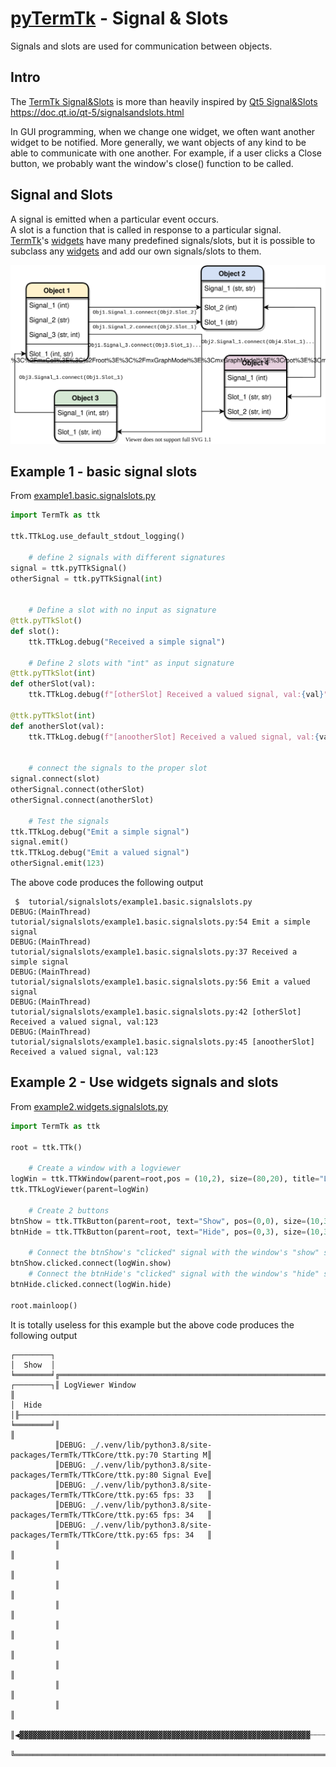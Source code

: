 # [pyTermTk](https://github.com/ceccopierangiolieugenio/pyTermTk) - Signal & Slots

Signals and slots are used for communication between objects.

## Intro
The [TermTk Signal&Slots](https://ceccopierangiolieugenio.github.io/pyTermTk/TTkCore/signal.html) is more than heavily inspired by [Qt5 Signal&Slots](https://www.riverbankcomputing.com/static/Docs/PyQt5/signals_slots.html)
https://doc.qt.io/qt-5/signalsandslots.html

In GUI programming, when we change one widget, we often want another widget to be notified. More generally, we want objects of any kind to be able to communicate with one another. For example, if a user clicks a Close button, we probably want the window's close() function to be called.

## Signal and Slots

A signal is emitted when a particular event occurs. <br/>
A slot is a function that is called in response to a particular signal. <br/>
[TermTk](https://github.com/ceccopierangiolieugenio/pyTermTk)'s [widgets](https://ceccopierangiolieugenio.github.io/pyTermTk/autogen.TermTk/TermTk.TTkWidgets.html) have many predefined signals/slots, but it is possible to subclass any [widgets](https://ceccopierangiolieugenio.github.io/pyTermTk/autogen.TermTk/TermTk.TTkWidgets.html) and add our own signals/slots to them.

![Signal/Slots](../docs/images/Signal.Slots.001.svg)

## Example 1 - basic signal slots
From [example1.basic.signalslots.py](signalslots/example1.basic.signalslots.py)
```python
import TermTk as ttk

ttk.TTkLog.use_default_stdout_logging()

    # define 2 signals with different signatures
signal = ttk.pyTTkSignal()
otherSignal = ttk.pyTTkSignal(int)


    # Define a slot with no input as signature
@ttk.pyTTkSlot()
def slot():
    ttk.TTkLog.debug("Received a simple signal")

    # Define 2 slots with "int" as input signature
@ttk.pyTTkSlot(int)
def otherSlot(val):
    ttk.TTkLog.debug(f"[otherSlot] Received a valued signal, val:{val}")

@ttk.pyTTkSlot(int)
def anotherSlot(val):
    ttk.TTkLog.debug(f"[anootherSlot] Received a valued signal, val:{val}")


    # connect the signals to the proper slot
signal.connect(slot)
otherSignal.connect(otherSlot)
otherSignal.connect(anotherSlot)

    # Test the signals
ttk.TTkLog.debug("Emit a simple signal")
signal.emit()
ttk.TTkLog.debug("Emit a valued signal")
otherSignal.emit(123)
```
The above code produces the following output

```text
 $  tutorial/signalslots/example1.basic.signalslots.py
DEBUG:(MainThread) tutorial/signalslots/example1.basic.signalslots.py:54 Emit a simple signal
DEBUG:(MainThread) tutorial/signalslots/example1.basic.signalslots.py:37 Received a simple signal
DEBUG:(MainThread) tutorial/signalslots/example1.basic.signalslots.py:56 Emit a valued signal
DEBUG:(MainThread) tutorial/signalslots/example1.basic.signalslots.py:42 [otherSlot] Received a valued signal, val:123
DEBUG:(MainThread) tutorial/signalslots/example1.basic.signalslots.py:45 [anootherSlot] Received a valued signal, val:123
```

## Example 2 - Use widgets signals and slots
From [example2.widgets.signalslots.py](signalslots/example2.widgets.signalslots.py)
```python
import TermTk as ttk

root = ttk.TTk()

    # Create a window with a logviewer
logWin = ttk.TTkWindow(parent=root,pos = (10,2), size=(80,20), title="LogViewer Window", border=True, layout=ttk.TTkVBoxLayout())
ttk.TTkLogViewer(parent=logWin)

    # Create 2 buttons
btnShow = ttk.TTkButton(parent=root, text="Show", pos=(0,0), size=(10,3), border=True)
btnHide = ttk.TTkButton(parent=root, text="Hide", pos=(0,3), size=(10,3), border=True)

    # Connect the btnShow's "clicked" signal with the window's "show" slot
btnShow.clicked.connect(logWin.show)
    # Connect the btnHide's "clicked" signal with the window's "hide" slot
btnHide.clicked.connect(logWin.hide)

root.mainloop()
```
It is totally useless for this example but the above code produces the following output

```text
┌────────┐
│  Show  │
╘════════╛╔══════════════════════════════════════════════════════════════════════════════╗
┌────────┐║ LogViewer Window                                                             ║
│  Hide  │╟──────────────────────────────────────────────────────────────────────────────╢
╘════════╛║                                                                              ║
          ║DEBUG: _/.venv/lib/python3.8/site-packages/TermTk/TTkCore/ttk.py:70 Starting M║
          ║DEBUG: _/.venv/lib/python3.8/site-packages/TermTk/TTkCore/ttk.py:80 Signal Eve║
          ║DEBUG: _/.venv/lib/python3.8/site-packages/TermTk/TTkCore/ttk.py:65 fps: 33   ║
          ║DEBUG: _/.venv/lib/python3.8/site-packages/TermTk/TTkCore/ttk.py:65 fps: 34   ║
          ║DEBUG: _/.venv/lib/python3.8/site-packages/TermTk/TTkCore/ttk.py:65 fps: 34   ║
          ║                                                                              ║
          ║                                                                              ║
          ║                                                                              ║
          ║                                                                              ║
          ║                                                                              ║
          ║                                                                              ║
          ║                                                                              ║
          ║                                                                              ║
          ║                                                                              ║
          ║◀▓▓▓▓▓▓▓▓▓▓▓▓▓▓▓▓▓▓▓▓▓▓▓▓▓▓▓▓▓▓▓▓▓▓▓▓▓▓▓▓▓▓▓▓▓▓▓▓▓▓▓▓▓▓▓▓▓▓▓▓▓▓▓▓▓┄┄┄┄┄┄┄┄┄┄┄▶║
          ╚══════════════════════════════════════════════════════════════════════════════╝
```